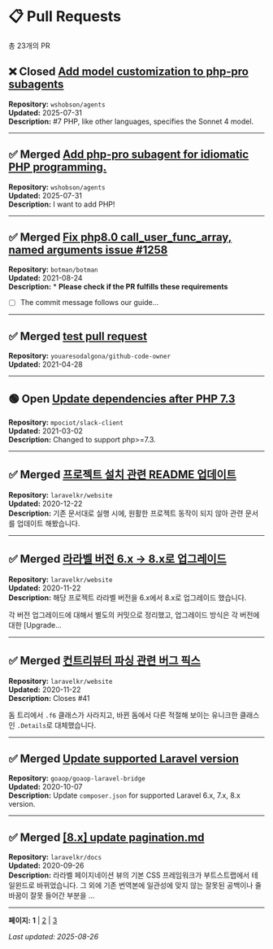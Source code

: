 # 📋 Pull Requests

총 23개의 PR

## ❌ Closed [Add model customization to php-pro subagents](https://github.com/wshobson/agents/pull/18)
**Repository:** `wshobson/agents`  
**Updated:** 2025-07-31  
**Description:** #7 PHP, like other languages, specifies the Sonnet 4 model.  

---

## ✅ Merged [Add php-pro subagent for idiomatic PHP programming.](https://github.com/wshobson/agents/pull/10)
**Repository:** `wshobson/agents`  
**Updated:** 2025-07-31  
**Description:** I want to add PHP!  

---

## ✅ Merged [Fix php8.0 call_user_func_array, named arguments issue #1258](https://github.com/botman/botman/pull/1259)
**Repository:** `botman/botman`  
**Updated:** 2021-08-24  
**Description:** * **Please check if the PR fulfills these requirements**
- [ ] The commit message follows our guide...  

---

## ✅ Merged [test pull request](https://github.com/youaresodalgona/github-code-owner/pull/1)
**Repository:** `youaresodalgona/github-code-owner`  
**Updated:** 2021-04-28  

---

## 🟢 Open [Update dependencies after PHP 7.3](https://github.com/mpociot/slack-client/pull/17)
**Repository:** `mpociot/slack-client`  
**Updated:** 2021-03-02  
**Description:** Changed to support php>=7.3.  

---

## ✅ Merged [프로젝트 설치 관련 README 업데이트](https://github.com/laravelkr/website/pull/44)
**Repository:** `laravelkr/website`  
**Updated:** 2020-12-22  
**Description:** 기존 문서대로 실행 시에, 원활한 프로젝트 동작이 되지 않아 관련 문서를 업데이트 해봤습니다.  

---

## ✅ Merged [라라벨 버전 6.x -> 8.x로 업그레이드](https://github.com/laravelkr/website/pull/43)
**Repository:** `laravelkr/website`  
**Updated:** 2020-11-22  
**Description:** 해당 프로젝트 라라벨 버전을 6.x에서 8.x로 업그레이드 했습니다.

각 버전 업그레이드에 대해서 별도의 커밋으로 정리했고, 업그레이드 방식은 각 버전에 대한 [Upgrade...  

---

## ✅ Merged [컨트리뷰터 파싱 관련 버그 픽스](https://github.com/laravelkr/website/pull/42)
**Repository:** `laravelkr/website`  
**Updated:** 2020-11-22  
**Description:** Closes #41 

돔 트리에서 `.f6` 클래스가 사라지고, 바뀐 돔에서 다른 적절해 보이는 유니크한 클래스인 `.Details`로 대체했습니다.  

---

## ✅ Merged [Update supported Laravel version](https://github.com/goaop/goaop-laravel-bridge/pull/16)
**Repository:** `goaop/goaop-laravel-bridge`  
**Updated:** 2020-10-07  
**Description:** Update `composer.json` for supported Laravel 6.x, 7.x, 8.x version.  

---

## ✅ Merged [[8.x] update pagination.md](https://github.com/laravelkr/docs/pull/322)
**Repository:** `laravelkr/docs`  
**Updated:** 2020-09-26  
**Description:** 라라벨 페이지네이션 뷰의 기본 CSS 프레임워크가 부트스트랩에서 테일윈드로 바뀌었습니다.
그 외에 기존 번역본에 일관성에 맞지 않는 잘못된 공백이나 줄바꿈이 잘못 들어간 부분을 ...  

---


**페이지:** **1** | [2](page-2.md) | [3](page-3.md) 

*Last updated: 2025-08-26*
